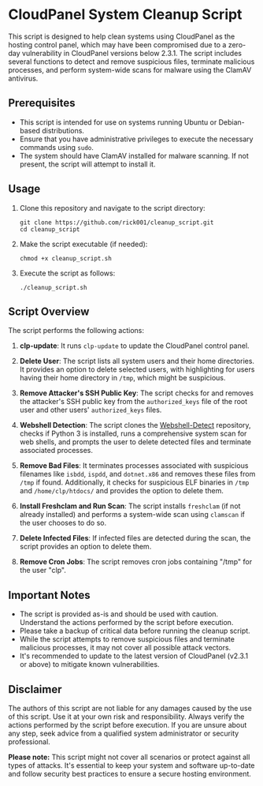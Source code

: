 # CloudPanel System Cleanup Script

This script is designed to help clean systems using CloudPanel as the hosting control panel, which may have been compromised due to a zero-day vulnerability in CloudPanel versions below 2.3.1. The script includes several functions to detect and remove suspicious files, terminate malicious processes, and perform system-wide scans for malware using the ClamAV antivirus.

## Prerequisites

- This script is intended for use on systems running Ubuntu or Debian-based distributions.
- Ensure that you have administrative privileges to execute the necessary commands using `sudo`.
- The system should have ClamAV installed for malware scanning. If not present, the script will attempt to install it.

## Usage

1. Clone this repository and navigate to the script directory:
   ```
   git clone https://github.com/rick001/cleanup_script.git
   cd cleanup_script
   ```

2. Make the script executable (if needed):
   ```
   chmod +x cleanup_script.sh
   ```

3. Execute the script as follows:
   ```
   ./cleanup_script.sh
   ```

## Script Overview

The script performs the following actions:

1. **clp-update**: It runs `clp-update` to update the CloudPanel control panel.

2. **Delete User**: The script lists all system users and their home directories. It provides an option to delete selected users, with highlighting for users having their home directory in `/tmp`, which might be suspicious.

3. **Remove Attacker's SSH Public Key**: The script checks for and removes the attacker's SSH public key from the `authorized_keys` file of the root user and other users' `authorized_keys` files.

4. **Webshell Detection**: The script clones the [Webshell-Detect](https://github.com/rick001/Webshell-Detect) repository, checks if Python 3 is installed, runs a comprehensive system scan for web shells, and prompts the user to delete detected files and terminate associated processes.

5. **Remove Bad Files**: It terminates processes associated with suspicious filenames like `isbdd`, `ispdd`, and `dotnet.x86` and removes these files from `/tmp` if found. Additionally, it checks for suspicious ELF binaries in `/tmp` and `/home/clp/htdocs/` and provides the option to delete them.

6. **Install Freshclam and Run Scan**: The script installs `freshclam` (if not already installed) and performs a system-wide scan using `clamscan` if the user chooses to do so.

7. **Delete Infected Files**: If infected files are detected during the scan, the script provides an option to delete them.

8. **Remove Cron Jobs**: The script removes cron jobs containing "/tmp" for the user "clp".

## Important Notes

- The script is provided as-is and should be used with caution. Understand the actions performed by the script before execution.
- Please take a backup of critical data before running the cleanup script.
- While the script attempts to remove suspicious files and terminate malicious processes, it may not cover all possible attack vectors.
- It's recommended to update to the latest version of CloudPanel (v2.3.1 or above) to mitigate known vulnerabilities.

## Disclaimer

The authors of this script are not liable for any damages caused by the use of this script. Use it at your own risk and responsibility. Always verify the actions performed by the script before execution. If you are unsure about any step, seek advice from a qualified system administrator or security professional.

**Please note:** This script might not cover all scenarios or protect against all types of attacks. It's essential to keep your system and software up-to-date and follow security best practices to ensure a secure hosting environment.
